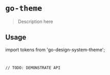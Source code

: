 # `go-theme`

> Description here

## Usage

import tokens from 'go-design-system-theme';

```


// TODO: DEMONSTRATE API
```
